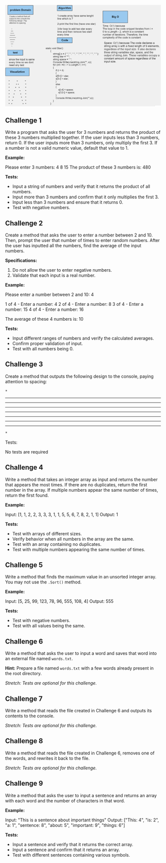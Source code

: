 ![Alt Text](Whiteboard.png)
## Challenge 1

Write a program that asks the user for 3 numbers and returns the product of these 3 numbers multiplied together. If the user inputs less than 3 numbers, return 0. If the user inputs more than 3 numbers, only multiply the first 3. If a number is not a valid numeric value, default that value to 1.

**Example:**

Please enter 3 numbers: 4 8 15
The product of these 3 numbers is: 480

**Tests:**

- Input a string of numbers and verify that it returns the product of all numbers.
- Input more than 3 numbers and confirm that it only multiplies the first 3.
- Input less than 3 numbers and ensure that it returns 0.
- Test with negative numbers.

## Challenge 2

Create a method that asks the user to enter a number between 2 and 10. Then, prompt the user that number of times to enter random numbers. After the user has inputted all the numbers, find the average of the input numbers.

**Specifications:**

1. Do not allow the user to enter negative numbers.
2. Validate that each input is a real number.

**Example:**

Please enter a number between 2 and 10: 4

1 of 4 - Enter a number: 4
2 of 4 - Enter a number: 8
3 of 4 - Enter a number: 15
4 of 4 - Enter a number: 16

The average of these 4 numbers is: 10

**Tests:**

- Input different ranges of numbers and verify the calculated averages.
- Confirm proper validation of input.
- Test with all numbers being 0.

## Challenge 3

Create a method that outputs the following design to the console, paying attention to spacing:


    *
   ***
  *****
 *******
*********
 *******
  *****
   ***
    *

Tests:

No tests are required

## Challenge 4

Write a method that takes an integer array as input and returns the number that appears the most times. If there are no duplicates, return the first number in the array. If multiple numbers appear the same number of times, return the first found.

**Example:**

Input: [1, 1, 2, 2, 3, 3, 3, 1, 1, 5, 5, 6, 7, 8, 2, 1, 1]
Output: 1

**Tests:**

- Test with arrays of different sizes.
- Verify behavior when all numbers in the array are the same.
- Test with an array containing no duplicates.
- Test with multiple numbers appearing the same number of times.

## Challenge 5

Write a method that finds the maximum value in an unsorted integer array. You may not use the `.Sort()` method.

**Example:**

Input: [5, 25, 99, 123, 78, 96, 555, 108, 4]
Output: 555

**Tests:**

- Test with negative numbers.
- Test with all values being the same.

## Challenge 6

Write a method that asks the user to input a word and saves that word into an external file named `words.txt`.

**Hint:** Prepare a file named `words.txt` with a few words already present in the root directory.

*Stretch: Tests are optional for this challenge.*

## Challenge 7

Write a method that reads the file created in Challenge 6 and outputs its contents to the console.

*Stretch: Tests are optional for this challenge.*

## Challenge 8

Write a method that reads the file created in Challenge 6, removes one of the words, and rewrites it back to the file.

*Stretch: Tests are optional for this challenge.*

## Challenge 9

Write a method that asks the user to input a sentence and returns an array with each word and the number of characters in that word.

**Example:**

Input: "This is a sentence about important things"
Output: ["This: 4", "is: 2", "a: 1", "sentence: 8", "about: 5", "important: 9", "things: 6"]

**Tests:**

- Input a sentence and verify that it returns the correct array.
- Input a sentence and confirm that it returns an array.
- Test with different sentences containing various symbols.

